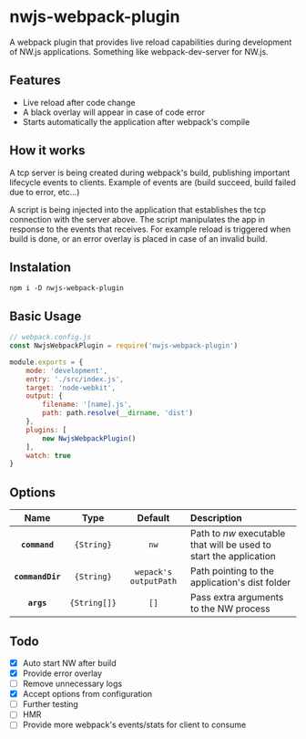 # nwjs-webpack-plugin

A webpack plugin that provides live reload capabilities during development of NW.js applications. Something like webpack-dev-server for NW.js.

## Features
* Live reload after code change
* A black overlay will appear in case of code error
* Starts automatically the application after webpack's compile 

## How it works
A tcp server is being created during webpack's build, publishing important lifecycle events to clients. Example of events are (build succeed, build failed due to error, etc...)

A script is being injected into the application that establishes the tcp connection with the server above. The script manipulates the app in response to the events that receives. For example reload is triggered when build is done, or an error overlay is placed in case of an invalid build.

## Instalation
`npm i -D nwjs-webpack-plugin`

## Basic Usage
```javascript
// webpack.config.js
const NwjsWebpackPlugin = require('nwjs-webpack-plugin')

module.exports = {
    mode: 'development',
    entry: './src/index.js',
    target: 'node-webkit',
    output: {
        filename: '[name].js',
        path: path.resolve(__dirname, 'dist')
    },
    plugins: [
        new NwjsWebpackPlugin()
    ],
    watch: true
}
```
## Options

|Name|Type|Default|Description|
|:--:|:--:|:-----:|:----------|
|**`command`**|`{String}`|`nw`|Path to *nw* executable that will be used to start the application|
|**`commandDir`**|`{String}`|`wepack's outputPath`|Path pointing to the application's dist folder|
|**`args`**|`{String[]}`|`[]`|Pass extra arguments to the NW process|

## Todo
- [x] Auto start NW after build
- [x] Provide error overlay
- [ ] Remove unnecessary logs
- [x] Accept options from configuration
- [ ] Further testing
- [ ] HMR
- [ ] Provide more webpack's events/stats for client to consume
